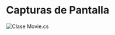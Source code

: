# Capturas de Pantalla
![Clase Movie.cs](https://github.com/toXGet/HexDataProyects/edit/main/Sprint%20III/Entrega%20Sprint%20III/Administrador%20de%20Configuración/Capturas%20de%20Pantalla/1%20Movie.png)
